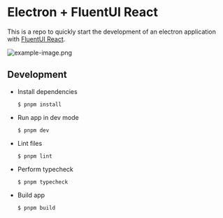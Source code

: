 # Electron + FluentUI React

This is a repo to quickly start the development of an electron application with [FluentUI React](https://react.fluentui.dev/).

![example-image.png](docs/example-image.png)

## Development

-   Install dependencies

    ```
    $ pnpm install
    ```

-   Run app in dev mode

    ```
    $ pnpm dev
    ```

-   Lint files

    ```
    $ pnpm lint
    ```

-   Perform typecheck

    ```
    $ pnpm typecheck
    ```

-   Build app

    ```
    $ pnpm build
    ```
